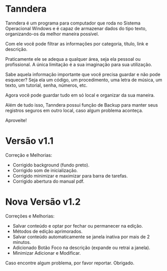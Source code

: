 # Tanndera
Tanndera é um programa para computador que roda no Sistema Operacional Windows e é capaz de armazenar dados do tipo texto, organizando-os da melhor maneira possível. 

Com ele você pode filtrar as informações por categoria, título, link e descrição.

Praticamente ele se adequa a qualquer área, seja ela pessoal ou profissional. A única limitação é a sua imaginação para sua utilização.

Sabe aquela informação importante que você precisa guardar e não pode esquecer? Seja ela um código, um procedimento, uma letra de música, um texto, um tutorial, senha, números, etc.

Agora você pode guardar tudo em só   local e organizar da sua maneira.

Além de tudo isso, Tanndera possui função de Backup para manter seus registros seguros em outro local, caso algum problema aconteça.



Aproveite!


# Versão v1.1

Correção e Melhorias:
 - Corrigido background (fundo preto).
 - Corrigido som de inicialização.
 - Corrigido minimizar e maximizar para barra de tarefas.
 - Corrigido abertura do manual pdf.

# Nova Versão v1.2

Correções e Melhorias:
 - Salvar conteúdo e optar por fechar ou permanecer na edição.
 - Métodos de edição aprimorados.
 - Salvar conteúdo automaticamente se janela inativa por mais de 2 minutos.
 - Adicionado Botão Foco na descrição (expande ou retrai a janela).
 - Minimizar Adicionar e Modificar.

Caso encontre algum problema, por favor reportar. Obrigado.


